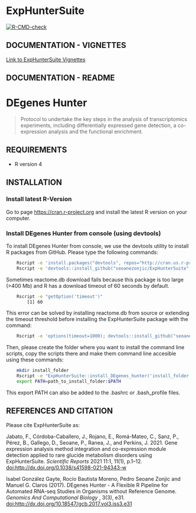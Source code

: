 
<!-- README.md is generated from README.Rmd. Please edit that file -->

# ExpHunterSuite

<!-- badges: start -->

[![R-CMD-check](https://github.com/seoanezonjic/ExpHunterSuite/actions/workflows/R-CMD-check.yaml/badge.svg)](https://github.com/seoanezonjic/ExpHunterSuite/actions/workflows/R-CMD-check.yaml)
<!-- badges: end -->

## DOCUMENTATION - VIGNETTES

[Link to ExpHunterSuite Vignettes](https://bioconductor.org/packages/3.18/workflows/vignettes/ExpHunterSuite/inst/doc/hunter.html)

## DOCUMENTATION - README

# DEgenes Hunter

> Protocol to undertake the key steps in the analysis of transcriptomics
> experiments, including differentially expressed gene detection, a
> co-expression analysis and the functional enrichment.

## REQUIREMENTS

  - R version 4

## INSTALLATION

### Install latest R-Version

Go to page <https://cran.r-project.org> and install the latest R version
on your computer.

### Install DEgenes Hunter from console (using devtools)

To install DEgenes Hunter from console, we use the devtools utility to
install R packages from GitHub. Please type the following
commands:

``` bash
    Rscript -e 'install.packages("devtools", repos="http://cran.us.r-project.org")'
    Rscript -e 'devtools::install_github("seoanezonjic/ExpHunterSuite", dependencies=TRUE)'
```

Sometimes reactome.db download fails because this package is too large
(\>400 Mb) and R has a download timeout of 60 seconds by default.

``` bash
    Rscript -e "getOption('timeout')"
        [1] 60
```

This error can be solved by installing reactome.db from source or
extending the timeout threshold before installing the ExpHunterSuite
package with the
command:

``` bash
    Rscript -e 'options(timeout=1000); devtools::install_github("seoanezonjic/ExpHunterSuite")'
```

Then, please create the folder where you want to install the command
line scripts, copy the scripts there and make them command line
accesible using these commands:

``` bash
    mkdir install_folder
    Rscript -e "ExpHunterSuite::install_DEgenes_hunter('install_folder')"
    export PATH=path_to_install_folder:$PATH
```

This export PATH can also be added to the .bashrc or .bash\_profile
files.

## REFERENCES AND CITATION

Please cite ExpHunterSuite as:



Jabato, F., Córdoba-Caballero, J., Rojano, E., Romá-Mateo, C., Sanz, P., Pérez, B., Gallego, D., Seoane, P., Ranea, J., and Perkins, J. 2021. Gene expression analysis method integration and co-expression module detection applied to rare glucide metabolism disorders using ExpHunterSuite. *Scientific Reports* 2021 11:1, 11(1), p.1–12. <doi:http://dx.doi.org/0.1038/s41598-021-94343-w>


Isabel González Gayte, Rocío Bautista Moreno, Pedro Seoane Zonjic and Manuel G. Claros (2017). DEgenes Hunter - A Flexible R Pipeline for Automated RNA-seq Studies in Organisms without Reference Genome. *Genomics And Computational Biology* , 3(3), e31. <doi:http://dx.doi.org/10.18547/gcb.2017.vol3.iss3.e31>


